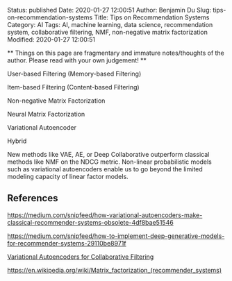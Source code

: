 Status: published
Date: 2020-01-27 12:00:51
Author: Benjamin Du
Slug: tips-on-recommendation-systems
Title: Tips on Recommendation Systems
Category: AI
Tags: AI, machine learning, data science, recommendation system, collaborative filtering, NMF, non-negative matrix factorization
Modified: 2020-01-27 12:00:51

**
Things on this page are fragmentary and immature notes/thoughts of the author.
Please read with your own judgement!
**

User-based Filtering (Memory-based Filtering)

Item-based Filtering (Content-based Filtering)

Non-negative Matrix Factorization

Neural Matrix Factorization

Variational Autoencoder

Hybrid


New methods like VAE, AE, or Deep Collaborative outperform classical methods like NMF on the NDCG metric. Non-linear probabilistic models such as variational autoencoders enable us to go beyond the limited modeling capacity of linear factor models.


## References

https://medium.com/snipfeed/how-variational-autoencoders-make-classical-recommender-systems-obsolete-4df8bae51546

https://medium.com/snipfeed/how-to-implement-deep-generative-models-for-recommender-systems-29110be8971f

[Variational Autoencoders for Collaborative Filtering](https://arxiv.org/pdf/1802.05814.pdf)

https://en.wikipedia.org/wiki/Matrix_factorization_(recommender_systems)
